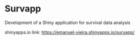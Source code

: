 # Survapp
Development of a Shiny application for survival data analysis

shinyapps.io link: https://emanuel-vieira.shinyapps.io/survapp/
